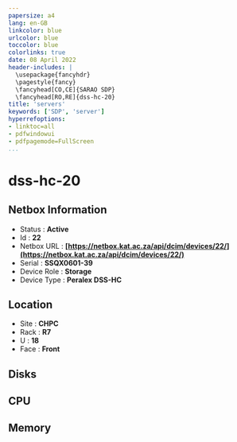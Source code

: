 ```yaml
---
papersize: a4
lang: en-GB
linkcolor: blue
urlcolor: blue
toccolor: blue
colorlinks: true
date: 08 April 2022
header-includes: |
  \usepackage{fancyhdr}
  \pagestyle{fancy}
  \fancyhead[CO,CE]{SARAO SDP}
  \fancyhead[RO,RE]{dss-hc-20}
title: 'servers'
keywords: ['SDP', 'server']
hyperrefoptions:
- linktoc=all
- pdfwindowui
- pdfpagemode=FullScreen
...
```

# dss-hc-20

## Netbox Information


- Status : **Active**
- Id : **22**
- Netbox URL : **[https://netbox.kat.ac.za/api/dcim/devices/22/](https://netbox.kat.ac.za/api/dcim/devices/22/)**
- Serial : **SSQX0601-39**
- Device Role : **Storage**
- Device Type : **Peralex DSS-HC**

## Location


- Site : **CHPC**
- Rack : **R7**
- U : **18**
- Face : **Front**

## Disks

## CPU

## Memory

